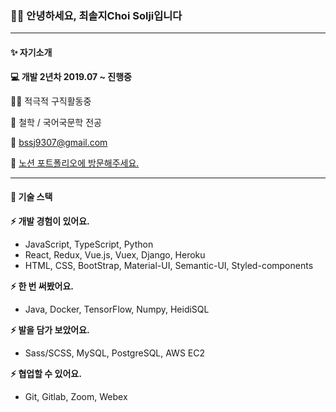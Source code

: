 ### 🙋‍♀️ 안녕하세요, 최솔지Choi Solji입니다

---

#### ✨ 자기소개

**💻 개발 2년차 2019.07 ~ 진행중** 

👩‍💻 적극적 구직활동중

🏫 철학 / 국어국문학 전공

📧 [bssj9307@gmail.com](mailto:bssj9307@gmail.com)

🍞 [노션 포트폴리오에 방문해주세요.](https://www.notion.so/soulg/Choi-Sol-ji-2834b0aa19244ea49d00b9d706d936bc )

---

#### 🔨 기술 스택

**⚡ 개발 경험이 있어요.**

- JavaScript, TypeScript, Python
- React, Redux, Vue.js, Vuex, Django, Heroku
- HTML, CSS, BootStrap, Material-UI, Semantic-UI, Styled-components

**⚡ 한 번 써봤어요.**

- Java, Docker, TensorFlow, Numpy, HeidiSQL

**⚡ 발을 담가 보았어요.**

- Sass/SCSS, MySQL, PostgreSQL, AWS EC2

**⚡ 협업할 수 있어요.**

- Git, Gitlab, Zoom, Webex
